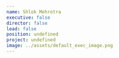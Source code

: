 ```yaml
---
name: Shlok Mehrotra
executive: false
director: false
lead: false
position: undefined
project: undefined
image: ../assets/default_exec_image.png
---
```

